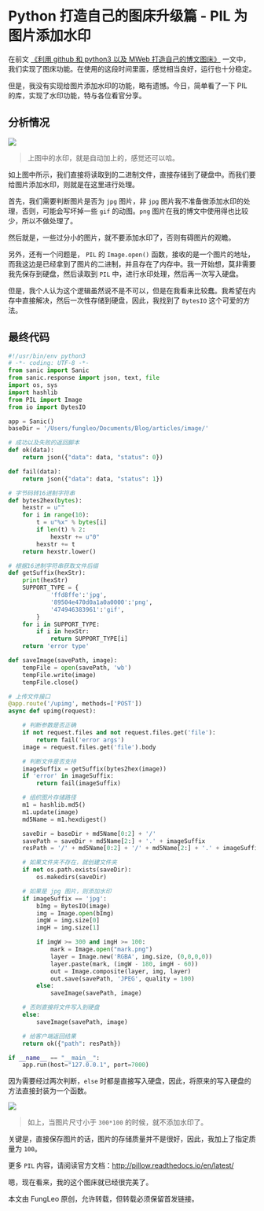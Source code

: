 # Python 打造自己的图床升级篇 - PIL 为图片添加水印

在前文 [《利用 github 和 python3 以及 MWeb 打造自己的博文图床》](https://blog.csdn.net/fungleo/article/details/80706829) 一文中，我们实现了图床功能。在使用的这段时间里面，感觉相当良好，运行也十分稳定。

但是，我没有实现给图片添加水印的功能，略有遗憾。今日，简单看了一下 PIL 的库，实现了水印功能，特与各位看官分享。

## 分析情况

![](https://raw.githubusercontent.com/fengcms/articles/master/image/e2/d54c585d167322542d76cb05b88f35.jpg)

> 上图中的水印，就是自动加上的，感觉还可以哈。

如上图中所示，我们直接将读取到的二进制文件，直接存储到了硬盘中。而我们要给图片添加水印，则就是在这里进行处理。

首先，我们需要判断图片是否为 `jpg` 图片，非 `jpg` 图片我不准备做添加水印的处理，否则，可能会写坏掉一些 `gif` 的动图。`png` 图片在我的博文中使用得也比较少，所以不做处理了。

然后就是，一些过分小的图片，就不要添加水印了，否则有碍图片的观瞻。

另外，还有一个问题是， `PIL` 的 `Image.open()` 函数，接收的是一个图片的地址，而我这边是已经拿到了图片的二进制，并且存在了内存中。我一开始想，莫非需要我先保存到硬盘，然后读取到 `PIL` 中，进行水印处理，然后再一次写入硬盘。

但是，我个人认为这个逻辑虽然说不是不可以，但是在我看来比较蠢。我希望在内存中直接解决，然后一次性存储到硬盘，因此，我找到了 `BytesIO` 这个可爱的方法。

## 最终代码

```python
#!/usr/bin/env python3
# -*- coding: UTF-8 -*-
from sanic import Sanic
from sanic.response import json, text, file
import os, sys
import hashlib
from PIL import Image
from io import BytesIO

app = Sanic()
baseDir = '/Users/fungleo/Documents/Blog/articles/image/'

# 成功以及失败的返回脚本
def ok(data):
    return json({"data": data, "status": 0})

def fail(data):
    return json({"data": data, "status": 1})

# 字节码转16进制字符串
def bytes2hex(bytes):
    hexstr = u""
    for i in range(10):
        t = u"%x" % bytes[i]
        if len(t) % 2:
            hexstr += u"0"
        hexstr += t
    return hexstr.lower()

# 根据16进制字符串获取文件后缀
def getSuffix(hexStr):
    print(hexStr)
    SUPPORT_TYPE = {
            'ffd8ffe':'jpg',
            '89504e470d0a1a0a0000':'png',
            '474946383961':'gif',
        }
    for i in SUPPORT_TYPE:
        if i in hexStr:
            return SUPPORT_TYPE[i]
    return 'error type'

def saveImage(savePath, image):
    tempFile = open(savePath, 'wb')
    tempFile.write(image)
    tempFile.close()

# 上传文件接口
@app.route('/upimg', methods=['POST'])
async def upimg(request):

    # 判断参数是否正确
    if not request.files and not request.files.get('file'):
        return fail('error args')
    image = request.files.get('file').body

    # 判断文件是否支持
    imageSuffix = getSuffix(bytes2hex(image))
    if 'error' in imageSuffix:
        return fail(imageSuffix)

    # 组织图片存储路径
    m1 = hashlib.md5()
    m1.update(image)
    md5Name = m1.hexdigest()

    saveDir = baseDir + md5Name[0:2] + '/'
    savePath = saveDir + md5Name[2:] + '.' + imageSuffix
    resPath = '/' + md5Name[0:2] + '/' + md5Name[2:] + '.' + imageSuffix

    # 如果文件夹不存在，就创建文件夹
    if not os.path.exists(saveDir):
        os.makedirs(saveDir)

    # 如果是 jpg 图片，则添加水印
    if imageSuffix == 'jpg':
        bImg = BytesIO(image)
        img = Image.open(bImg)
        imgW = img.size[0]
        imgH = img.size[1]

        if imgW >= 300 and imgH >= 100:
            mark = Image.open("mark.png")
            layer = Image.new('RGBA', img.size, (0,0,0,0))
            layer.paste(mark, (imgW - 180, imgH - 60))
            out = Image.composite(layer, img, layer)
            out.save(savePath, 'JPEG', quality = 100)
        else:
            saveImage(savePath, image)

    # 否则直接将文件写入到硬盘
    else:
        saveImage(savePath, image)

    # 给客户端返回结果
    return ok({"path": resPath})

if __name__ == "__main__":
    app.run(host="127.0.0.1", port=7000)
```


因为需要经过两次判断，`else` 时都是直接写入硬盘，因此，将原来的写入硬盘的方法直接封装为一个函数。

![](https://raw.githubusercontent.com/fengcms/articles/master/image/31/20aa8f721db9160b23be6e5f0564d4.jpg)

> 如上，当图片尺寸小于 `300*100` 的时候，就不添加水印了。

关键是，直接保存图片的话，图片的存储质量并不是很好，因此，我加上了指定质量为 `100`。

更多 `PIL` 内容，请阅读官方文档：http://pillow.readthedocs.io/en/latest/

嗯，现在看来，我的这个图床就已经很完美了。

本文由 FungLeo 原创，允许转载，但转载必须保留首发链接。


